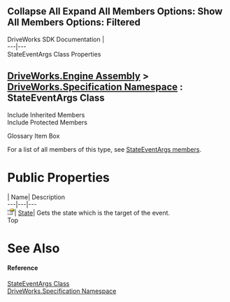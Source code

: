        

 Collapse All Expand All  Members Options: Show All  Members Options: Filtered   
---  
DriveWorks SDK Documentation  |   
---|---  
StateEventArgs Class Properties   
  
[DriveWorks.Engine Assembly](topic2156.md) > [DriveWorks.Specification Namespace](topic10764.md) : StateEventArgs Class  
---  
  
Include Inherited Members    
Include Protected Members    


Glossary Item Box

For a list of all members of this type, see [StateEventArgs members](topic11591.md).

# Public Properties

| Name| Description  
---|---|---  
![Public Property](dotnetimages/publicProperty.gif)| [State](topic11600.md)| Gets the state which is the target of the event.   
Top

# See Also

#### Reference

[StateEventArgs Class](topic11590.md)   
[DriveWorks.Specification Namespace](topic10764.md)


